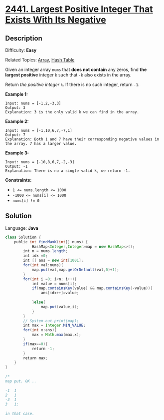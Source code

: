 # [2441\. Largest Positive Integer That Exists With Its Negative](https://leetcode.com/problems/largest-positive-integer-that-exists-with-its-negative/)

## Description

Difficulty: **Easy**  

Related Topics: [Array](https://leetcode.com/tag/array/), [Hash Table](https://leetcode.com/tag/hash-table/)


Given an integer array `nums` that **does not contain** any zeros, find **the largest positive** integer `k` such that `-k` also exists in the array.

Return _the positive integer_ `k`. If there is no such integer, return `-1`.

**Example 1:**

```
Input: nums = [-1,2,-3,3]
Output: 3
Explanation: 3 is the only valid k we can find in the array.
```

**Example 2:**

```
Input: nums = [-1,10,6,7,-7,1]
Output: 7
Explanation: Both 1 and 7 have their corresponding negative values in the array. 7 has a larger value.
```

**Example 3:**

```
Input: nums = [-10,8,6,7,-2,-3]
Output: -1
Explanation: There is no a single valid k, we return -1.
```

**Constraints:**

*   `1 <= nums.length <= 1000`
*   `-1000 <= nums[i] <= 1000`
*   `nums[i] != 0`


## Solution

Language: **Java**

```java
class Solution {
    public int findMaxK(int[] nums) {
            HashMap<Integer,Integer>map = new HashMap<>();
        int n = nums.length;
        int idx =0;
        int [] ans = new int[1001];
        for(int val:nums){
            map.put(val,map.getOrDefault(val,0)+1);
        }
        for(int i =0; i<n; i++){
            int value = nums[i];
            if(map.containsKey(value) && map.containsKey(-value)){
                ans[idx++]=value;
                
            }else{
                map.put(value,i);
            }
        }
        // System.out.print(map);
        int max = Integer.MIN_VALUE;
        for(int x:ans){
            max = Math.max(max,x);
        }
        if(max==0){
            return -1;
        }
        return max;
    }
}
​
/*
map put. OK ..
​
-1  1
2   1
-3  1
3   1;
​
in that case.
```